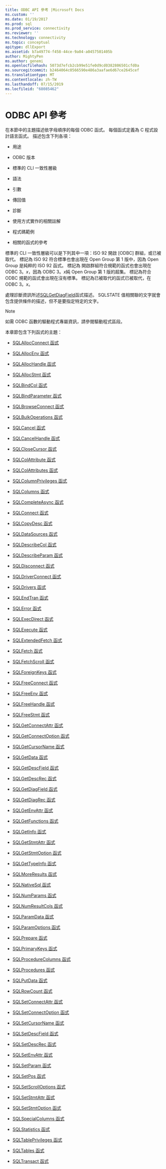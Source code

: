```yaml
---
title: ODBC API 參考 |Microsoft Docs
ms.custom: ''
ms.date: 01/19/2017
ms.prod: sql
ms.prod_service: connectivity
ms.reviewer: ''
ms.technology: connectivity
ms.topic: conceptual
apitype: dllExport
ms.assetid: b7a49774-f458-44ce-9a04-a0457501405b
author: MightyPen
ms.author: genemi
ms.openlocfilehash: 5073d7efcb2cb99e51fe0d9cd0382806501cfd0a
ms.sourcegitcommit: b2464064c0566590e486a3aafae6d67ce2645cef
ms.translationtype: MT
ms.contentlocale: zh-TW
ms.lasthandoff: 07/15/2019
ms.locfileid: "68085462"
---
```

# <a name="odbc-api-reference"></a>ODBC API 參考
在本節中的主題描述依字母順序的每個 ODBC 函式。 每個函式定義為 C 程式設計語言函式。 描述包含下列各項：  
  
-   用途  
  
-   ODBC 版本  
  
-   標準的 CLI 一致性層級  
  
-   語法  
  
-   引數  
  
-   傳回值  
  
-   診斷  
  
-   使用方式實作的相關註解  
  
-   程式碼範例  
  
-   相關的函式的參考  
  
 標準的 CLI 一致性層級可以是下列其中一項：ISO 92 開啟 [ODBC] 群組，或已被取代。 標記為 ISO 92 符合標準也會出現在 Open Group 第 1 版中，因為 Open Group 是純粹的 ISO 92 函式。 標記為 開啟群組符合規範的函式也會出現在 ODBC 3。*x*，因為 ODBC 3。*x*純 Open Group 第 1 版的超集。 標記為符合 ODBC 規範的函式會出現在沒有標準。 標記為已被取代的函式已被取代，在 ODBC 3。*x*。  
  
 處理診斷資訊所述[SQLGetDiagField](../../../odbc/reference/syntax/sqlgetdiagfield-function.md)函式描述。 SQLSTATE 值相關聯的文字就會包含提供條件的描述，但不是要指定特定的文字。  
  
> [!NOTE]  
>  如需 ODBC 函數的驅動程式專屬資訊，請參閱驅動程式區段。  
  
 本章節包含下列函式的主題：  
  
-   [SQLAllocConnect 函式](../../../odbc/reference/syntax/sqlallocconnect-function.md)  
  
-   [SQLAllocEnv 函式](../../../odbc/reference/syntax/sqlallocenv-function.md)  
  
-   [SQLAllocHandle 函式](../../../odbc/reference/syntax/sqlallochandle-function.md)  
  
-   [SQLAllocStmt 函式](../../../odbc/reference/syntax/sqlallocstmt-function.md)  
  
-   [SQLBindCol 函式](../../../odbc/reference/syntax/sqlbindcol-function.md)  
  
-   [SQLBindParameter 函式](../../../odbc/reference/syntax/sqlbindparameter-function.md)  
  
-   [SQLBrowseConnect 函式](../../../odbc/reference/syntax/sqlbrowseconnect-function.md)  
  
-   [SQLBulkOperations 函式](../../../odbc/reference/syntax/sqlbulkoperations-function.md)  
  
-   [SQLCancel 函式](../../../odbc/reference/syntax/sqlcancel-function.md)  
  
-   [SQLCancelHandle 函式](../../../odbc/reference/syntax/sqlcancelhandle-function.md)  
  
-   [SQLCloseCursor 函式](../../../odbc/reference/syntax/sqlclosecursor-function.md)  
  
-   [SQLColAttribute 函式](../../../odbc/reference/syntax/sqlcolattribute-function.md)  
  
-   [SQLColAttributes 函式](../../../odbc/reference/syntax/sqlcolattributes-function.md)  
  
-   [SQLColumnPrivileges 函式](../../../odbc/reference/syntax/sqlcolumnprivileges-function.md)  
  
-   [SQLColumns 函式](../../../odbc/reference/syntax/sqlcolumns-function.md)  
  
-   [SQLCompleteAsync 函式](../../../odbc/reference/syntax/sqlcompleteasync-function.md)  
  
-   [SQLConnect 函式](../../../odbc/reference/syntax/sqlconnect-function.md)  
  
-   [SQLCopyDesc 函式](../../../odbc/reference/syntax/sqlcopydesc-function.md)  
  
-   [SQLDataSources 函式](../../../odbc/reference/syntax/sqldatasources-function.md)  
  
-   [SQLDescribeCol 函式](../../../odbc/reference/syntax/sqldescribecol-function.md)  
  
-   [SQLDescribeParam 函式](../../../odbc/reference/syntax/sqldescribeparam-function.md)  
  
-   [SQLDisconnect 函式](../../../odbc/reference/syntax/sqldisconnect-function.md)  
  
-   [SQLDriverConnect 函式](../../../odbc/reference/syntax/sqldriverconnect-function.md)  
  
-   [SQLDrivers 函式](../../../odbc/reference/syntax/sqldrivers-function.md)  
  
-   [SQLEndTran 函式](../../../odbc/reference/syntax/sqlendtran-function.md)  
  
-   [SQLError 函式](../../../odbc/reference/syntax/sqlerror-function.md)  
  
-   [SQLExecDirect 函式](../../../odbc/reference/syntax/sqlexecdirect-function.md)  
  
-   [SQLExecute 函式](../../../odbc/reference/syntax/sqlexecute-function.md)  
  
-   [SQLExtendedFetch 函式](../../../odbc/reference/syntax/sqlextendedfetch-function.md)  
  
-   [SQLFetch 函式](../../../odbc/reference/syntax/sqlfetch-function.md)  
  
-   [SQLFetchScroll 函式](../../../odbc/reference/syntax/sqlfetchscroll-function.md)  
  
-   [SQLForeignKeys 函式](../../../odbc/reference/syntax/sqlforeignkeys-function.md)  
  
-   [SQLFreeConnect 函式](../../../odbc/reference/syntax/sqlfreeconnect-function.md)  
  
-   [SQLFreeEnv 函式](../../../odbc/reference/syntax/sqlfreeenv-function.md)  
  
-   [SQLFreeHandle 函式](../../../odbc/reference/syntax/sqlfreehandle-function.md)  
  
-   [SQLFreeStmt 函式](../../../odbc/reference/syntax/sqlfreestmt-function.md)  
  
-   [SQLGetConnectAttr 函式](../../../odbc/reference/syntax/sqlgetconnectattr-function.md)  
  
-   [SQLGetConnectOption 函式](../../../odbc/reference/syntax/sqlgetconnectoption-function.md)  
  
-   [SQLGetCursorName 函式](../../../odbc/reference/syntax/sqlgetcursorname-function.md)  
  
-   [SQLGetData 函式](../../../odbc/reference/syntax/sqlgetdata-function.md)  
  
-   [SQLGetDescField 函式](../../../odbc/reference/syntax/sqlgetdescfield-function.md)  
  
-   [SQLGetDescRec 函式](../../../odbc/reference/syntax/sqlgetdescrec-function.md)  
  
-   [SQLGetDiagField 函式](../../../odbc/reference/syntax/sqlgetdiagfield-function.md)  
  
-   [SQLGetDiagRec 函式](../../../odbc/reference/syntax/sqlgetdiagrec-function.md)  
  
-   [SQLGetEnvAttr 函式](../../../odbc/reference/syntax/sqlgetenvattr-function.md)  
  
-   [SQLGetFunctions 函式](../../../odbc/reference/syntax/sqlgetfunctions-function.md)  
  
-   [SQLGetInfo 函式](../../../odbc/reference/syntax/sqlgetinfo-function.md)  
  
-   [SQLGetStmtAttr 函式](../../../odbc/reference/syntax/sqlgetstmtattr-function.md)  
  
-   [SQLGetStmtOption 函式](../../../odbc/reference/syntax/sqlgetstmtoption-function.md)  
  
-   [SQLGetTypeInfo 函式](../../../odbc/reference/syntax/sqlgettypeinfo-function.md)  
  
-   [SQLMoreResults 函式](../../../odbc/reference/syntax/sqlmoreresults-function.md)  
  
-   [SQLNativeSql 函式](../../../odbc/reference/syntax/sqlnativesql-function.md)  
  
-   [SQLNumParams 函式](../../../odbc/reference/syntax/sqlnumparams-function.md)  
  
-   [SQLNumResultCols 函式](../../../odbc/reference/syntax/sqlnumresultcols-function.md)  
  
-   [SQLParamData 函式](../../../odbc/reference/syntax/sqlparamdata-function.md)  
  
-   [SQLParamOptions 函式](../../../odbc/reference/syntax/sqlparamoptions-function.md)  
  
-   [SQLPrepare 函式](../../../odbc/reference/syntax/sqlprepare-function.md)  
  
-   [SQLPrimaryKeys 函式](../../../odbc/reference/syntax/sqlprimarykeys-function.md)  
  
-   [SQLProcedureColumns 函式](../../../odbc/reference/syntax/sqlprocedurecolumns-function.md)  
  
-   [SQLProcedures 函式](../../../odbc/reference/syntax/sqlprocedures-function.md)  
  
-   [SQLPutData 函式](../../../odbc/reference/syntax/sqlputdata-function.md)  
  
-   [SQLRowCount 函式](../../../odbc/reference/syntax/sqlrowcount-function.md)  
  
-   [SQLSetConnectAttr 函式](../../../odbc/reference/syntax/sqlsetconnectattr-function.md)  
  
-   [SQLSetConnectOption 函式](../../../odbc/reference/syntax/sqlsetconnectoption-function.md)  
  
-   [SQLSetCursorName 函式](../../../odbc/reference/syntax/sqlsetcursorname-function.md)  
  
-   [SQLSetDescField 函式](../../../odbc/reference/syntax/sqlsetdescfield-function.md)  
  
-   [SQLSetDescRec 函式](../../../odbc/reference/syntax/sqlsetdescrec-function.md)  
  
-   [SQLSetEnvAttr 函式](../../../odbc/reference/syntax/sqlsetenvattr-function.md)  
  
-   [SQLSetParam 函式](../../../odbc/reference/syntax/sqlsetparam-function.md)  
  
-   [SQLSetPos 函式](../../../odbc/reference/syntax/sqlsetpos-function.md)  
  
-   [SQLSetScrollOptions 函式](../../../odbc/reference/syntax/sqlsetscrolloptions-function.md)  
  
-   [SQLSetStmtAttr 函式](../../../odbc/reference/syntax/sqlsetstmtattr-function.md)  
  
-   [SQLSetStmtOption 函式](../../../odbc/reference/syntax/sqlsetstmtoption-function.md)  
  
-   [SQLSpecialColumns 函式](../../../odbc/reference/syntax/sqlspecialcolumns-function.md)  
  
-   [SQLStatistics 函式](../../../odbc/reference/syntax/sqlstatistics-function.md)  
  
-   [SQLTablePrivileges 函式](../../../odbc/reference/syntax/sqltableprivileges-function.md)  
  
-   [SQLTables 函式](../../../odbc/reference/syntax/sqltables-function.md)  
  
-   [SQLTransact 函式](../../../odbc/reference/syntax/sqltransact-function.md)
